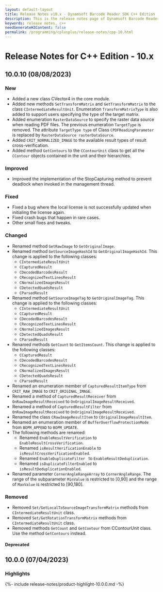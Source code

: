 ```yaml
---
layout: default-layout
title: Release Notes v10.x - Dynamsoft Barcode Reader SDK C++ Edition
description: This is the release notes page of Dynamsoft Barcode Reader SDK C++ Edition v10.x.
keywords: release notes, c++
needGenerateH3Content: false
permalink: /programming/cplusplus/release-notes/cpp-10.html
---
```


# Release Notes for C++ Edition - 10.x

## 10.0.10 (08/08/2023)

### New

* Added a new class CVector4 in the core module.
* Added new methods `SetTransformMatrix` and `GetTransformMatrix` to the class `CIntermediateResultUnit`. Enumeration `TransformMatrixType` is also added to support users specifying the type of the target matrix.
* Added enumeration `RasterDataSource` to specify the raster data source when reading PDF files. The previous enumeration `TargetType` is removed. The attribute `TargetType type` of Class `CPDFReadingParameter` is replaced by `RasterDataSource rasterDataSource`. 
* Added `CRIT_NORMALIZED_IMAGE` to the available result types of result cross-verification.
* Added method `GetContours` to the `CContourUnit` class to get all the `CContour` objects contained in the unit and their hierarchies.

### Improved

* Improved the implementation of the StopCapturing method to prevent deadlock when invoked in the management thread.
  
### Fixed

* Fixed a bug where the local license is not successfully updated when initialing the license again.
* Fixed crash bugs that happen in rare cases.
* Other small fixes and tweaks.

### Changed

* Renamed method `GetRawImage` to `GetOriginalImage`.
* Renamed method `GetSourceImageHashId` to `GetOriginalImageHashId`. This change is applied to the following classes:
  * `CIntermediateResultUnit`
  * `CCapturedResult`
  * `CDecodedBarcodesResult`
  * `CRecognizedTextLinesResult`
  * `CNormalizedImagesResult`
  * `CDetectedQuadsResult`
  * `CParsedResult`
* Renamed method `GetSourceImageTag` to `GetOriginalImageTag`. This change is applied to the following classes:
  * `CIntermediateResultUnit`
  * `CCapturedResult`
  * `CDecodedBarcodesResult`
  * `CRecognizedTextLinesResult`
  * `CNormalizedImagesResult`
  * `CDetectedQuadsResult`
  * `CParsedResult`
* Renamed methods `GetCount` to `GetItemsCount`. This change is applied to the following classes:
  * `CCapturedResult`
  * `CDecodedBarcodesResult`
  * `CRecognizedTextLinesResult`
  * `CNormalizedImagesResult`
  * `CDetectedQuadsResult`
  * `CParsedResult`	
* Renamed an enumeration member of `CapturedResultItemType` from `CRIT_RAW_IMAGE` to `CRIT_ORIGINAL_IMAGE`.
* Renamed a method of `CapturedResultReceiver` from `OnRawImageResultReceived` to `OnOriginalImageResultReceived`.
* Renamed a method of `CapturedResultFilter` from `OnRawImageResultReceived` to `OnOriginalImageResultReceived`.
* Renamed the class `CRawImageResultItem` to `COriginalImageResultItem`.
* Renamed an enumeration member of `BufferOverflowProtectionMode` from `BOPM_APPEND` to `BOPM_UPDATE`.
* The following methods are renamed:
  * Renamed `EnableResultVerification` to `EnableResultCrossVerification`.
  * Renamed `isResultVerificationEnable` to `isResultCrossVerificationEnabled`.
  * Renamed `EnableDuplicateFilter ` to `EnableResultDeduplication`.
  * Renamed `isDuplicateFilterEnabled` to `isResultDeduplicationEnabled`.
* Renamed parameter `CornerAngleRangeArray` to `CornerAngleRange`. The range of the subparameter `MinValue` is restricted to [0,90] and the range of `MaxValue` is restricted to [90,180].

### Removed

* Removed `Set/GetLocalToSourceImageTransformMatrix` methods from `CIntermediateResultUnit` class.
* Removed `Set/GetRotationTransformMatrix` methods from `CIntermediateResultUnit` class.
* Removed methods `GetCount` and `GetContour` from CContourUnit class. Use the method `GetContours` instead.

#### Deprecated

## 10.0.0 (07/04/2023)

### Highlights

{%- include release-notes/product-highlight-10.0.0.md -%}



